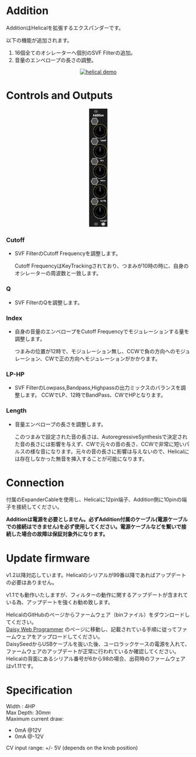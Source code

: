 
# Addition
AdditionはHelicalを拡張するエクスパンダーです。

以下の機能が追加されます。

1. 16個全てのオシレーターへ個別のSVF Filterの追加。
2. 音量のエンベロープの長さの調整。

<div style="text-align: center">

[![helical demo](http://img.youtube.com/vi/6yBOZIw-G4k/0.jpg)](https://youtu.be/6yBOZIw-G4k](https://youtu.be/6yBOZIw-G4k))
</div>

<div style="page-break-before:always"></div>

# Controls and Outputs

<div style="text-align: center">
    <img src="ManualData/Addition_panel_Image.png" width="10%">
</div>

### Cutoff
* SVF FilterのCutoff Frequencyを調整します。
  
  Cutoff FrequencyはKeyTrackingされており、つまみが10時の時に、自身のオシレーターの周波数と一致します。

### Q 
* SVF FilterのQを調整します。

### Index
* 自身の音量のエンベロープをCutoff Frequencyでモジュレーションする量を調整します。
  
  つまみの位置が12時で、モジュレーション無し、CCWで負の方向へのモジュレーション、CWで正の方向へモジュレーションがかかります。

### LP-HP
* SVF FilterのLowpass,Bandpass,Highpassの出力ミックスのバランスを調整します。
  CCWでLP、12時でBandPass、CWでHPとなります。


### Length
* 音量エンベロープの長さを調整します。
  
  このつまみで設定された音の長さは、AutoregressiveSynthesisで決定された音の長さには影響を与えず、CWで元々の音の長さ、CCWで非常に短いパルスの様な音になります。元々の音の長さに影響は与えないので、Helicalには存在しなかった無音を挿入することが可能になります。
  
# Connection
付属のExpanderCableを使用し、Helicalに12pin端子、Addition側に10pinの端子を接続してください。

<b>Additionは電源を必要としません。必ずAddition付属のケーブル(電源ケーブルでの接続はできません)を必ず使用してください。電源ケーブルなどを繋いで接続した場合の故障は保証対象外になります。</b>


# Update firmware

v1.2以降対応しています。Helicalのシリアルが99番以降であればアップデートの必要はありません。

v1.1でも動作いたしますが、フィルターの動作に関するアップデートが含まれている為、アップデートを強くお勧め致します。

HelicalのGitHubのページからファームウェア（binファイル）をダウンロードしてください。  
<a href = "https://electro-smith.github.io/Programmer/">Daisy Web Programmer</a> のページに移動し、記載されている手順に従ってファームウェアをアップロードしてください。  
DaisySeedからUSBケーブルを抜いた後、ユーロラックケースの電源を入れて、ファームウェアのアップデートが正常に行われているか確認してください。  
Helicalの背面にあるシリアル番号が6から98の場合、出荷時のファームウェアはv1.11です。

# Specification
Width : 4HP  
Max Depth: 30mm  
Maximum current draw:
* 0mA @12V
* 0mA @-12V

CV input range: +/- 5V (depends on the knob position)